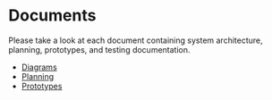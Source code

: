 # Documents
Please take a look at each document containing system architecture, planning, prototypes, and testing documentation.

- [Diagrams](./diagrams/)
- [Planning](./planning/)
- [Prototypes](./prototypes/)
